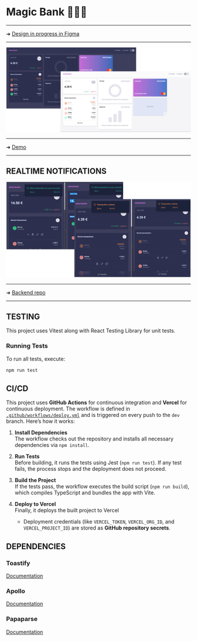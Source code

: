# Magic Bank 🏦🏧✨

---
➜ [Design in progress in Figma](https://www.figma.com/design/TkhEV41wN9rf4U8OvBwHuy/MagicBank-Design)  

---  

  ![](screenshots/layout.png)  

---  

➜ [Demo](https://bank-app-lake-eight.vercel.app/)  

---  
## REALTIME NOTIFICATIONS  

![](screenshots/realtime.png)  
   
---  

➜ [Backend repo](https://github.com/abigailojeda/bankapi)
  
---

## TESTING

This project uses Vitest along with React Testing Library for unit tests.

### Running Tests

To run all tests, execute:

```bash
npm run test
```

## CI/CD

This project uses **GitHub Actions** for continuous integration and **Vercel** for continuous deployment. The workflow is defined in [`.github/workflows/deploy.yml`](./.github/workflows/deploy.yml) and is triggered on every push to the `dev` branch. Here’s how it works:

1. **Install Dependencies**  
   The workflow checks out the repository and installs all necessary dependencies via `npm install`.

2. **Run Tests**  
   Before building, it runs the tests using Jest (`npm run test`). If any test fails, the process stops and the deployment does not proceed.

3. **Build the Project**  
   If the tests pass, the workflow executes the build script (`npm run build`), which compiles TypeScript and bundles the app with Vite.

4. **Deploy to Vercel**  
   Finally, it deploys the built project to Vercel 
   - Deployment credentials (like `VERCEL_TOKEN`, `VERCEL_ORG_ID`, and `VERCEL_PROJECT_ID`) are stored as **GitHub repository secrets**.

## DEPENDENCIES

### Toastify

[Documentation](https://fkhadra.github.io/react-toastify/introduction/)

### Apollo

[Documentation](https://www.apollographql.com/docs/react)

### Papaparse  

[Documentation](https://www.papaparse.com/docs)
